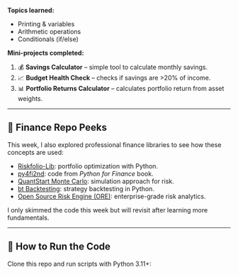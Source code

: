 **Topics learned:**
- Printing & variables
- Arithmetic operations
- Conditionals (if/else)

**Mini-projects completed:**
1. 💰 **Savings Calculator** – simple tool to calculate monthly savings.
2. 📈 **Budget Health Check** – checks if savings are >20% of income.
3. 📊 **Portfolio Returns Calculator** – calculates portfolio return from asset weights.

---

## 🔎 Finance Repo Peeks
This week, I also explored professional finance libraries to see how these concepts are used:
- [Riskfolio-Lib](https://github.com/dcajasn/Riskfolio-Lib): portfolio optimization with Python.
- [py4fi2nd](https://github.com/yhilpisch/py4fi2nd): code from *Python for Finance* book.
- [QuantStart Monte Carlo](https://www.quantstart.com/articles/Monte-Carlo-Simulations-in-Python/): simulation approach for risk.
- [bt Backtesting](https://pmorissette.github.io/bt/): strategy backtesting in Python.
- [Open Source Risk Engine (ORE)](https://github.com/OpenSourceRisk/Engine): enterprise-grade risk analytics.

I only skimmed the code this week but will revisit after learning more fundamentals.

---

## 🚀 How to Run the Code
Clone this repo and run scripts with Python 3.11+: